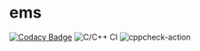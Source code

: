 # ems
[![Codacy Badge](https://api.codacy.com/project/badge/Grade/d192c886ccdb4e8aa757dd81eab654af)](https://app.codacy.com/manual/hdubey6/ems?utm_source=github.com&utm_medium=referral&utm_content=hdubey6/ems&utm_campaign=Badge_Grade_Dashboard)
![C/C++ CI](https://github.com/hdubey6/ems/workflows/C/C++%20CI/badge.svg)
![cppcheck-action](https://github.com/hdubey6/ems/workflows/cppcheck-action/badge.svg)
